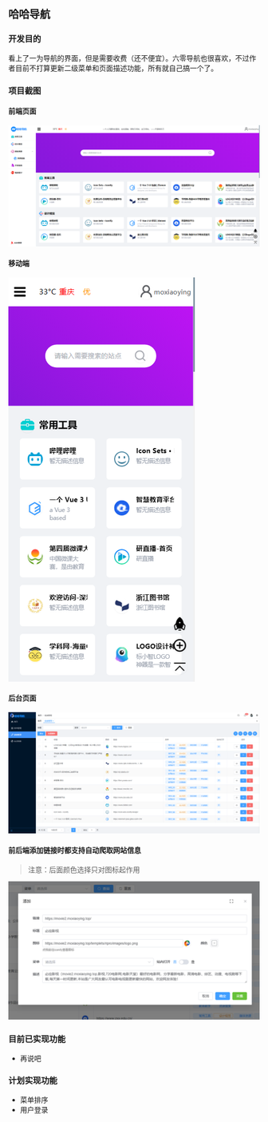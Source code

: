 ## 哈哈导航
### 开发目的
看上了一为导航的界面，但是需要收费（还不便宜）。六零导航也很喜欢，不过作者目前不打算更新二级菜单和页面描述功能，所有就自己搞一个了。


### 项目截图
#### 前端页面
![img.png](img/home.png)
#### 移动端
![img.png](img/mobile.png)
#### 后台页面
![img.png](img/admin.png)
#### 前后端添加链接时都支持自动爬取网站信息
> 注意：后面颜色选择只对图标起作用

![img.png](img/addLink.png)

### 目前已实现功能

- 再说吧

### 计划实现功能

- 菜单排序
- 用户登录


